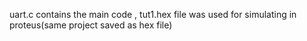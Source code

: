 uart.c contains the main code , tut1.hex file was used for simulating in proteus(same project saved as hex file)
